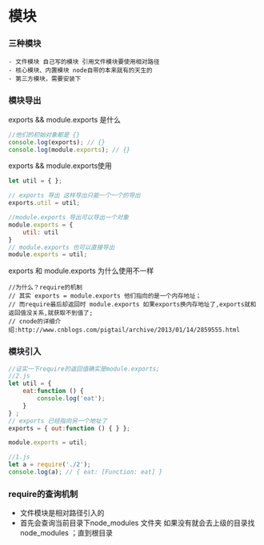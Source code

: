 # 模块

### 三种模块
    - 文件模块 自己写的模块 引用文件模块要使用相对路径
    - 核心模块、内置模块 node自带的本来就有的天生的
    - 第三方模块，需要安装下

### 模块导出
exports && module.exports 是什么
```javascript
//他们的初始对象都是 {}
console.log(exports); // {}
console.log(module.exports); // {}
```

exports && module.exports使用
```javascript
let util = { };

// exports 导出 这样导出只能一个一个的导出
exports.util = util;

//module.exports 导出可以导出一个对象
module.exports = {
    util: util
}
// module.exports 也可以直接导出
module.exports = util;
```

exports 和 module.exports 为什么使用不一样
```
//为什么？require的机制
// 其实 exports = module.exports 他们指向的是一个内存地址；
// 而require最后却返回时 module.exports 如果exports换内存地址了,exports就和返回值没关系,就获取不到值了;
// cnode的详细介绍:http://www.cnblogs.com/pigtail/archive/2013/01/14/2859555.html
```

### 模块引入
```javascript
//证实一下require的返回值确实是module.exports;
//2.js
let util = {
    eat:function () {
        console.log('eat');
    }
} ;
// exports 已经指向另一个地址了
exports = { out:function () { } };

module.exports = util;

//1.js
let a = require('./2');
console.log(a); // { eat: [Function: eat] }
```

### require的查询机制
- 文件模块是相对路径引入的
- 首先会查询当前目录下node_modules 文件夹 如果没有就会去上级的目录找node_modules ；直到根目录
